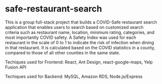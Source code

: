# safe-restaurant-search

This is a group full-stack project that builds a COVID-Safe restaurant search application that enables users to search based on customized search criteria such as restaurant name, location, minimum rating, categories, and most importantly COVID safety. A Safety Index was used for each restaurant in the scale of 0 to 1 to indicate the risk of infection when dining in that restaurant. It is calculated based on the COVID statistics in a county, compared to those of all other counties in the same state.

Techiques used for Frontend: React, Ant Design, react-google-maps, Yelp Fusion API

Techiques used for Backend: MySQL, Amazon RDS, Node.js/Express
